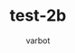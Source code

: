---
image: "/uploads/docs-icon.jpg"
author: varbot
layout: vdoc
title: test-2b
url_or_doc: true
sur-doc: ''
sur: https://lfvdocs-generator.herokuapp.com/
categories:
- nodeapi
tags: []

---
